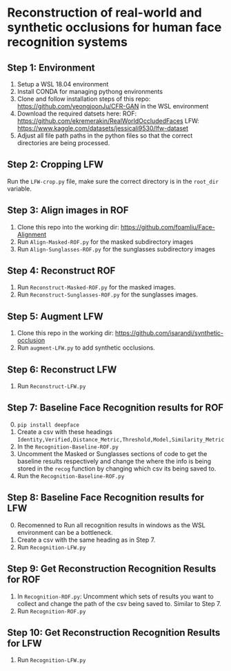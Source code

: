 
# Reconstruction of real-world and synthetic occlusions for human face recognition systems

## Step 1: Environment
1. Setup a WSL 18.04 environment
2. Install CONDA for managing pythong environments
3. Clone and follow installation steps of this repo: https://github.com/yeongjoonJu/CFR-GAN in the WSL environment
4. Download the required datsets here: 
ROF: https://github.com/ekremerakin/RealWorldOccludedFaces LFW: https://www.kaggle.com/datasets/jessicali9530/lfw-dataset
5. Adjust all file path paths in the python files so that the correct directories are being processed. 


## Step 2: Cropping LFW
Run the ``LFW-crop.py`` file, make sure the correct directory is in the ``root_dir`` variable.

## Step 3: Align images in ROF
1. Clone this repo into the working dir: https://github.com/foamliu/Face-Alignment
2. Run ``Align-Masked-ROF.py`` for the masked subdirectory images
2. Run ``Align-Sunglasses-ROF.py`` for the sunglasses subdirectory images

## Step 4: Reconstruct ROF
1. Run ``Reconstruct-Masked-ROF.py`` for the masked images.
2. Run ``Reconstruct-Sunglasses-ROF.py`` for the sunglasses images.

## Step 5: Augment LFW
1. Clone this repo in the working dir: https://github.com/isarandi/synthetic-occlusion
2. Run ``augment-LFW.py`` to add synthetic occlusions.


## Step 6: Reconstruct LFW
1. Run ``Reconstruct-LFW.py`` 

## Step 7: Baseline Face Recognition results for ROF
0. ``pip install deepface``
1. Create a csv with these headings ``Identity,Verified,Distance_Metric,Threshold,Model,Similarity_Metric``
2. In the ``Recognition-Baseline-ROF.py``
3. Uncomment the Masked or Sunglasses sections of code to get the baseline results respectively and change the where the info is being stored in the ``recog`` function by changing which csv its being saved to. 
4. Run the ``Recognition-Baseline-ROF.py``

## Step 8: Baseline Face Recognition results for LFW
0. Recomenned to Run all recognition results in windows as the WSL environment can be a bottleneck. 
1. Create a csv with the same heading as in Step 7.
2. Run ``Recognition-LFW.py``

## Step 9: Get Reconstruction Recognition Results for ROF
1. In ``Recognition-ROF.py``: Uncomment which sets of results you want to collect and change the path of the csv being saved to. Similar to Step 7.
2. Run ``Recognition-ROF.py``

## Step 10: Get Reconstruction Recognition Results for LFW
1. Run ``Recognition-LFW.py``

